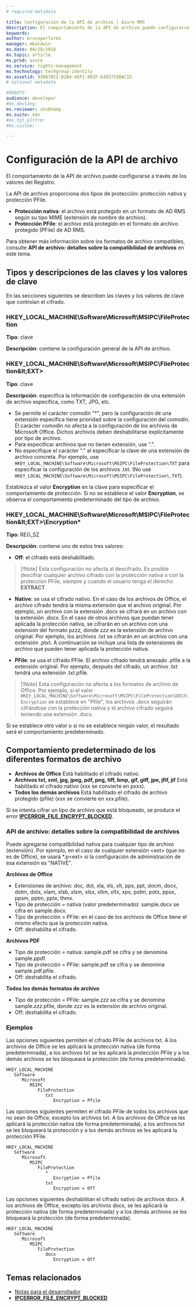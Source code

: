```yaml
---
# required metadata

title: Configuración de la API de archivo | Azure RMS
description: El comportamiento de la API de archivo puede configurarse a través de los valores del Registro.
keywords:
author: bruceperlerms
manager: mbaldwin
ms.date: 04/28/2016
ms.topic: article
ms.prod: azure
ms.service: rights-management
ms.technology: techgroup-identity
ms.assetid: 930878C2-D2B4-45F1-885F-64927CEBAC1D
# optional metadata

#ROBOTS:
audience: developer
#ms.devlang:
ms.reviewer: shubhamp
ms.suite: ems
#ms.tgt_pltfrm:
#ms.custom:

---
```


# Configuración de la API de archivo


El comportamiento de la API de archivo puede configurarse a través de los valores del Registro.

La API de archivo proporciona dos tipos de protección: protección nativa y protección PFile.

-   **Protección nativa**: el archivo está protegido en un formato de AD RMS según su tipo MIME (extensión de nombre de archivo).
-   **Protección PFile**: el archivo está protegido en el formato de archivo protegido (PFile) de AD RMS.

Para obtener más información sobre los formatos de archivo compatibles, consulte **API de archivo: detalles sobre la compatibilidad de archivos** en este tema.

## Tipos y descripciones de las claves y los valores de clave

En las secciones siguientes se describen las claves y los valores de clave que controlan el cifrado.

### HKEY_LOCAL_MACHINE\Software\Microsoft\MSIPC\FileProtection

**Tipo**: clave

**Descripción**: contiene la configuración general de la API de archivo.

### HKEY_LOCAL_MACHINE\Software\Microsoft\MSIPC\FileProtection\&lt;EXT&gt;

**Tipo**: clave

**Descripción**: especifica la información de configuración de una extensión de archivo específica, como TXT, JPG, etc.

- Se permite el carácter comodín "*", pero la configuración de una extensión específica tiene prioridad sobre la configuración del comodín. El carácter comodín no afecta a la configuración de los archivos de Microsoft Office. Dichos archivos deben deshabilitarse explícitamente por tipo de archivo.
- Para especificar archivos que no tienen extensión, use ".".
- No especifique el carácter "." al especificar la clave de una extensión de archivo concreta. Por ejemplo, use `HKEY_LOCAL_MACHINE\Software\Microsoft\MSIPC\FileProtection\TXT` para especificar la configuración de los archivos .txt. (No use `HKEY_LOCAL_MACHINE\Software\Microsoft\MSIPC\FileProtection\.TXT`).

Establezca el valor **Encryption** en la clave para especificar el comportamiento de protección. Si no se establece el valor **Encryption**, se observa el comportamiento predeterminado del tipo de archivo.


### HKEY_LOCAL_MACHINE\Software\Microsoft\MSIPC\FileProtection\&lt;EXT&gt;\Encryption*

**Tipo**: REG_SZ

**Descripción**: contiene uno de estos tres valores:

- **Off**: el cifrado está deshabilitado.

> [!Note] Esta configuración no afecta al descifrado. Es posible descifrar cualquier archivo cifrado con la protección nativa o con la protección PFile, siempre y cuando el usuario tenga el derecho **EXTRACT**.

- **Native**: se usa el cifrado nativo. En el caso de los archivos de Office, el archivo cifrado tendrá la misma extensión que el archivo original. Por ejemplo, un archivo con la extensión .docx se cifrará en un archivo con la extensión .docx. En el caso de otros archivos que puedan tener aplicada la protección nativa, se cifrarán en un archivo con una extensión del formato p*zzz*, donde *zzz* es la extensión de archivo original. Por ejemplo, los archivos .txt se cifrarán en un archivo con una extensión .ptxt. A continuación se incluye una lista de extensiones de archivo que pueden tener aplicada la protección nativa.

- **PFile**: se usa el cifrado PFile. El archivo cifrado tendrá anexado .pfile a la extensión original. Por ejemplo, después del cifrado, un archivo .txt tendrá una extensión .txt.pfile.


> [!Note] Esta configuración no afecta a los formatos de archivo de Office. Por ejemplo, si el valor `HKEY_LOCAL_MACHINE\Software\Microsoft\MSIPC\FileProtection\DOCX\Encryption` se establece en &quot;Pfile", los archivos .docx seguirán cifrándose con la protección nativa y el archivo cifrado seguirá teniendo una extensión .docx.

Si se establece otro valor o si no se establece ningún valor, el resultado será el comportamiento predeterminado.

## Comportamiento predeterminado de los diferentes formatos de archivo

-   **Archivos de Office** Está habilitado el cifrado nativo.
-   **Archivos txt, xml, jpg, jpeg, pdf, png, tiff, bmp, gif, giff, jpe, jfif, jif** Está habilitado el cifrado nativo (xxx se convierte en pxxx).
-   **Todos los demás archivos** Está habilitado el cifrado de archivo protegido (pfile) (xxx se convierte en xxx.pfile).

Si se intenta cifrar un tipo de archivo que está bloqueado, se produce el error [**IPCERROR\_FILE\_ENCRYPT\_BLOCKED**](/rights-management/sdk/2.1/api/win/error%20codes).

### API de archivo: detalles sobre la compatibilidad de archivos

Puede agregarse compatibilidad nativa para cualquier tipo de archivo (extensión). Por ejemplo, en el caso de cualquier extensión &lt;ext&gt; (que no es de Office), se usará \*.p&lt;ext&gt; si la configuración de administración de esa extensión es "NATIVE".

**Archivos de Office**

-   Extensiones de archivo: doc, dot, xla, xls, xlt, pps, ppt, docm, docx, dotm, dotx, xlam, xlsb, xlsm, xlsx, xltm, xltx, xps, potm, potx, ppsx, ppsm, pptm, pptx, thmx.
-   Tipo de protección = nativa (valor predeterminado): sample.docx se cifra en sample.docx.
-   Tipo de protección = PFile: en el caso de los archivos de Office tiene el mismo efecto que la protección nativa.
-   Off: deshabilita el cifrado.

**Archivos PDF**

-   Tipo de protección = nativa: sample.pdf se cifra y se denomina sample.ppdf.
-   Tipo de protección = PFile: sample.pdf se cifra y se denomina sample.pdf.pfile.
-   Off: deshabilita el cifrado.

**Todos los demás formatos de archivo**

-   Tipo de protección = PFile: sample.*zzz* se cifra y se denomina sample.*zzz*.pfile, donde *zzz* es la extensión de archivo original.
-   Off: deshabilita el cifrado.

### Ejemplos

Las opciones siguientes permiten el cifrado PFile de archivos txt. A los archivos de Office se les aplicará la protección nativa (de forma predeterminada), a los archivos txt se les aplicará la protección PFile y a los demás archivos se les bloqueará la protección (de forma predeterminada).

```
HKEY_LOCAL_MACHINE
   Software
      Microsoft
         MSIPC
            FileProtection
               txt
                  Encryption = Pfile
```

Las opciones siguientes permiten el cifrado PFile de todos los archivos que no sean de Office, excepto los archivos txt. A los archivos de Office se les aplicará la protección nativa (de forma predeterminada), a los archivos txt se les bloqueará la protección y a los demás archivos se les aplicará la protección PFile.

```
HKEY_LOCAL_MACHINE
   Software
      Microsoft
         MSIPC
            FileProtection
               *
                  Encryption = Pfile
               txt
                  Encryption = Off
```

Las opciones siguientes deshabilitan el cifrado nativo de archivos docx. A los archivos de Office, excepto los archivos docx, se les aplicará la protección nativa (de forma predeterminada) y a los demás archivos se les bloqueará la protección (de forma predeterminada).

```
HKEY_LOCAL_MACHINE
   Software
      Microsoft
         MSIPC
            FileProtection
               docx
                  Encryption = Off
```

## Temas relacionados

* [Notas para el desarrollador](developer-notes.md)
* [**IPCERROR\_FILE\_ENCRYPT\_BLOCKED**](/rights-management/sdk/2.1/api/win/error%20codes)
 

 


<!--HONumber=Jun16_HO2-->


